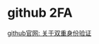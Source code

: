 # github 2FA

[github官网: 关于双重身份验证](https://docs.github.com/zh/authentication/securing-your-account-with-two-factor-authentication-2fa/about-two-factor-authentication)
